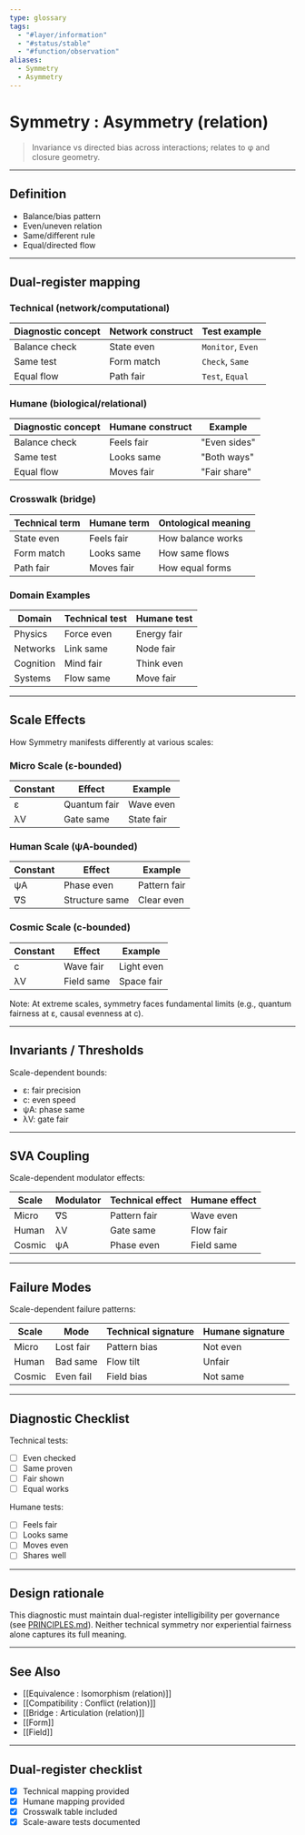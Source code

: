 ```yaml
---
type: glossary
tags:
  - "#layer/information"
  - "#status/stable"
  - "#function/observation"
aliases:
  - Symmetry
  - Asymmetry
---
```


# Symmetry : Asymmetry (relation)

> Invariance vs directed bias across interactions; relates to φ and closure geometry.

---

## Definition

- Balance/bias pattern
- Even/uneven relation
- Same/different rule
- Equal/directed flow

---

## Dual‑register mapping

### Technical (network/computational)

| Diagnostic concept | Network construct | Test example |
|-------------------|------------------|--------------|
| Balance check | State even | `Monitor`, `Even` |
| Same test | Form match | `Check`, `Same` |
| Equal flow | Path fair | `Test`, `Equal` |

### Humane (biological/relational)

| Diagnostic concept | Humane construct | Example |
|-------------------|------------------|----------|
| Balance check | Feels fair | "Even sides" |
| Same test | Looks same | "Both ways" |
| Equal flow | Moves fair | "Fair share" |

### Crosswalk (bridge)

| Technical term | Humane term | Ontological meaning |
|---------------|-------------|-------------------|
| State even | Feels fair | How balance works |
| Form match | Looks same | How same flows |
| Path fair | Moves fair | How equal forms |

### Domain Examples

| Domain | Technical test | Humane test |
|--------|---------------|-------------|
| Physics | Force even | Energy fair |
| Networks | Link same | Node fair |
| Cognition | Mind fair | Think even |
| Systems | Flow same | Move fair |

---

## Scale Effects

How Symmetry manifests differently at various scales:

### Micro Scale (ε-bounded)

| Constant | Effect | Example |
|----------|--------|---------|
| ε | Quantum fair | Wave even |
| λV | Gate same | State fair |

### Human Scale (ψA-bounded)

| Constant | Effect | Example |
|----------|--------|---------|
| ψA | Phase even | Pattern fair |
| ∇S | Structure same | Clear even |

### Cosmic Scale (c-bounded)

| Constant | Effect | Example |
|----------|--------|---------|
| c | Wave fair | Light even |
| λV | Field same | Space fair |

Note: At extreme scales, symmetry faces fundamental limits (e.g., quantum fairness at ε, causal evenness at c).

---

## Invariants / Thresholds

Scale-dependent bounds:
- ε: fair precision
- c: even speed
- ψA: phase same
- λV: gate fair

---

## SVA Coupling

Scale-dependent modulator effects:

| Scale | Modulator | Technical effect | Humane effect |
|-------|-----------|-----------------|---------------|
| Micro | ∇S | Pattern fair | Wave even |
| Human | λV | Gate same | Flow fair |
| Cosmic | ψA | Phase even | Field same |

---

## Failure Modes

Scale-dependent failure patterns:

| Scale | Mode | Technical signature | Humane signature |
|-------|------|-------------------|------------------|
| Micro | Lost fair | Pattern bias | Not even |
| Human | Bad same | Flow tilt | Unfair |
| Cosmic | Even fail | Field bias | Not same |

---

## Diagnostic Checklist

Technical tests:
- [ ] Even checked
- [ ] Same proven
- [ ] Fair shown
- [ ] Equal works

Humane tests:
- [ ] Feels fair
- [ ] Looks same
- [ ] Moves even
- [ ] Shares well

---

## Design rationale

This diagnostic must maintain dual-register intelligibility per governance (see [PRINCIPLES.md](../../../../PRINCIPLES.md)). Neither technical symmetry nor experiential fairness alone captures its full meaning.

---

## See Also

- [[Equivalence : Isomorphism (relation)]]
- [[Compatibility : Conflict (relation)]]
- [[Bridge : Articulation (relation)]]
- [[Form]]
- [[Field]]

---

## Dual‑register checklist

- [x] Technical mapping provided
- [x] Humane mapping provided
- [x] Crosswalk table included
- [x] Scale-aware tests documented